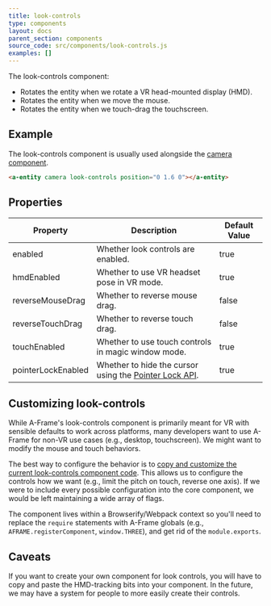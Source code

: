```yaml
---
title: look-controls
type: components
layout: docs
parent_section: components
source_code: src/components/look-controls.js
examples: []
---
```


The look-controls component:

- Rotates the entity when we rotate a VR head-mounted display (HMD).
- Rotates the entity when we move the mouse.
- Rotates the entity when we touch-drag the touchscreen.

## Example

The look-controls component is usually used alongside the [camera
component](camera.md).

```html
<a-entity camera look-controls position="0 1.6 0"></a-entity>
```

## Properties

[pointer-lock-api]: https://developer.mozilla.org/docs/Web/API/Pointer_Lock_API

| Property         | Description                                                      | Default Value |
|------------------|------------------------------------------------------------------|---------------|
| enabled          | Whether look controls are enabled.                               | true          |
| hmdEnabled       | Whether to use VR headset pose in VR mode.                       | true          |
| reverseMouseDrag | Whether to reverse mouse drag.                                   | false         |
| reverseTouchDrag | Whether to reverse touch drag.                                   | false         |
| touchEnabled     | Whether to use touch controls in magic window mode.              | true          |
| pointerLockEnabled | Whether to hide the cursor using the [Pointer Lock API][pointer-lock-api]. | true |

## Customizing look-controls

[look-controls]: https://github.com/aframevr/aframe/blob/master/src/components/look-controls.js

While A-Frame's look-controls component is primarily meant for VR with sensible
defaults to work across platforms, many developers want to use A-Frame for
non-VR use cases (e.g., desktop, touchscreen). We might want to modify the
mouse and touch behaviors.

The best way to configure the behavior is to [copy and customize the current
look-controls component code][look-controls]. This allows us to configure the
controls how we want (e.g., limit the pitch on touch, reverse one axis). If we
were to include every possible configuration into the core component, we would
be left maintaining a wide array of flags.

The component lives within a Browserify/Webpack context so you'll need to
replace the `require` statements with A-Frame globals (e.g.,
`AFRAME.registerComponent`, `window.THREE`), and get rid of the `module.exports`.

## Caveats

If you want to create your own component for look controls, you will have to
copy and paste the HMD-tracking bits into your component. In the future, we may
have a system for people to more easily create their controls.
